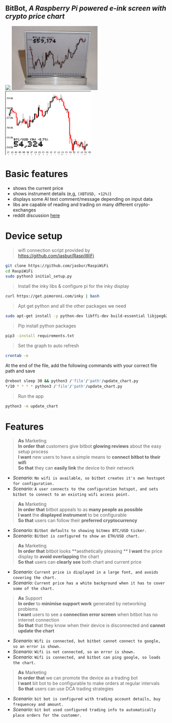 ## **BitBot**, *A Raspberry Pi powered e-ink screen with crypto price chart*  
<div>
    <img height="200" src="bit-bot.jpg">
    <img height="200" src="bitbot-v2.png">
    <img height="200" src="last_display.png">
</div>

# Basic features
 - shows the current price
 - shows instrument details (e,g, ```(XBTUSD, +12%)```)
 - displays some AI text comment/message depending on input data
 - libs are capable of reading and trading on many different crypto-exchanges
 - reddit discussion [here](https://www.reddit.com/r/raspberry_pi/comments/mrne5p/my_eink_cryptowatcher/) 


# Device setup
 > wifi connection script provided by https://github.com/jasbur/RaspiWiFi
```sh
git clone https://github.com/jasbur/RaspiWiFi
cd RaspiWiFi
sudo python3 initial_setup.py
```

>Install the inky libs & configure pi for the inky display
```sh
curl https://get.pimoroni.com/inky | bash
```

>Apt get python and all the other packages we need
```sh
sudo apt-get install -y python-dev libffi-dev build-essential libjpeg62 libopenjp2-7-dev libatlas-base-dev python3-pip
```

>Pip install python packages
```sh
pip3 -install requirements.txt
```

>Set the graph to auto refresh
```sh
crontab -e
```
At the end of the file, add the following commands with your correct file path and save
```sh
@reboot sleep 30 && python3 /'file'/'path'/update_chart.py
*/10 * * * * python3 /'file'/'path'/update_chart.py
```
   
>Run the app
```sh
python3 -m update_chart
```

# Features

>**As** Marketing  
**In order that** customers give bitbot **glowing reviews** about the easy setup process  
>**I want** new users to have a simple means to **connect bitbot to their wifi**  
**So that** they can **easily link** the device to their network  

 - *Scenario:* `No wifi is available, so bitbot creates it's own hostspot for configuration.`
 - *Scenario:* `A user connects to the configuration hotspot, and sets bitbot to connect to an existing wifi access point.`

>**As** Marketing  
**In order that** bitbot appeals to as **many people as possible**  
**I want** the **displayed instrument** to be configurable  
**So that** users can follow their **preferred cryptocurrency**

 - *Scenario:* `Bitbot defaults to showing bitmex BTC/USD ticker.`
 - *Scenario:* `Bitbot is configured to show an ETH/USD chart.`

>**As** Marketing  
**In order that** bitbot looks **aesthetically pleasing ** 
**I want** the price display to **avoid overlapping** the chart  
**So that** users can **clearly see** both chart and current price

 - *Scenario:* `Current price is displayed in a large font, and avoids covering the chart.`
 - *Scenario:* `Current price has a white background when it has to cover some of the chart.`

>**As** Support  
**In order** to **minimise support work** generated by networking problems  
**I want** users to see a **connection error screen** when bitbot has no internet connection  
**So that** that they know when their device is disconnected and **cannot update the chart**  

 - *Scenario:* `Wifi is connected, but bitbot cannot connect to google, so an error is shown.`
 - *Scenario:* `Wifi is not connected, so an error is shown.`
 - *Scenario:* `Wifi is connected, and bitbot can ping google, so loads the chart.`

>**As** Marketing   
**In order that** we can promote the device as a trading bot  
**I want** bit bot to be configurable to make orders at regular intervals  
**So that** users can use DCA trading strategies  
 - *Scenario:* `bit bot is configured with trading account details, buy frequencey and amount.`
 - *Scenario:* `bit bot used configured trading info to automatically place orders for the customer.`